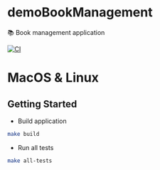 # demoBookManagement

📚 Book management application

[![CI](https://github.com/vbetsch/demoBookManagement/actions/workflows/gradle.yml/badge.svg)](https://github.com/vbetsch/demoBookManagement/actions/workflows/gradle.yml)

# MacOS & Linux

## Getting Started

- Build application

```bash
make build
```

- Run all tests

```bash
make all-tests
```
